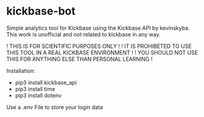 # kickbase-bot

Simple analytics tool for Kickbase using the Kickbase API by kevinskyba.
This work is unofficial and not related to kickbase in any way.

! THIS IS FOR SCIENTIFIC PURPOSES ONLY !
! IT IS PROHIBETED TO USE THIS TOOL IN A REAL KICKBASE ENVIRONMENT !
! YOU SHOULD NOT USE THIS FOR ANYTHING ELSE THAN PERSONAL LEARNING !



Installation:
- pip3 install kickbase_api
- pip3 install time
- pip3 install dotenv

Use a .env File to store your login data
